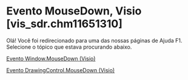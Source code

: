 
# Evento MouseDown, Visio [vis_sdr.chm11651310]

Olá! Você foi redirecionado para uma das nossas páginas de Ajuda F1. Selecione o tópico que estava procurando abaixo.

[Evento Window.MouseDown (Visio)](http://msdn.microsoft.com/library/9bffeab4-9df5-a100-2b30-00ea445e6650%28Office.15%29.aspx)

[Evento DrawingControl.MouseDown (Visio)](http://msdn.microsoft.com/library/66136634-ddb3-54fd-c6d4-f32550689d28%28Office.15%29.aspx)

